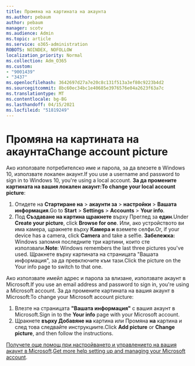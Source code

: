```yaml
---
title: Промяна на картината на акаунта
ms.author: pebaum
author: pebaum
manager: scotv
ms.audience: Admin
ms.topic: article
ms.service: o365-administration
ROBOTS: NOINDEX, NOFOLLOW
localization_priority: Normal
ms.collection: Adm_O365
ms.custom:
- "9001439"
- "3437"
ms.openlocfilehash: 3642697d27a7e20c8c131f513a3ef80c9223b4d2
ms.sourcegitcommit: 8bc60ec34bc1e40685e3976576e04a2623f63a7c
ms.translationtype: MT
ms.contentlocale: bg-BG
ms.lasthandoff: 04/15/2021
ms.locfileid: "51819249"
---
```

# <a name="change-account-picture"></a><span data-ttu-id="d9108-102">Промяна на картината на акаунта</span><span class="sxs-lookup"><span data-stu-id="d9108-102">Change account picture</span></span>

<span data-ttu-id="d9108-103">Ако използвате потребителско име и парола, за да влезете в Windows 10, използвате локален акаунт.</span><span class="sxs-lookup"><span data-stu-id="d9108-103">If you use a username and password to sign in to Windows 10, you're using a local account.</span></span> <span data-ttu-id="d9108-104">**За да промените картината на вашия локален акаунт:**</span><span class="sxs-lookup"><span data-stu-id="d9108-104">**To change your local account picture**:</span></span>

1. <span data-ttu-id="d9108-105">Отидете на **Стартиране на**  >  **акаунти за**  >  **настройки**  >  **Вашата информация**.</span><span class="sxs-lookup"><span data-stu-id="d9108-105">Go to **Start** > **Settings** > **Accounts** > **Your info**.</span></span>
2. <span data-ttu-id="d9108-106">Под **Създаване на картина щракнете** върху Преглед за **един**.</span><span class="sxs-lookup"><span data-stu-id="d9108-106">Under **Create your picture**, click **Browse for one**.</span></span> <span data-ttu-id="d9108-107">Или, ако устройството ви има камера, щракнете върху **Камера и** вземете селфи.</span><span class="sxs-lookup"><span data-stu-id="d9108-107">Or, if your device has a camera, click **Camera** and take a selfie.</span></span> 
    <span data-ttu-id="d9108-108">**Забележка:** Windows запомня последните три картини, които сте използвали.</span><span class="sxs-lookup"><span data-stu-id="d9108-108">**Note**: Windows remembers the last three pictures you've used.</span></span> <span data-ttu-id="d9108-109">Щракнете върху картината на страницата "Вашата информация", за да превключите към тази.</span><span class="sxs-lookup"><span data-stu-id="d9108-109">Click the picture on the Your info page to switch to that one.</span></span>

<span data-ttu-id="d9108-110">Ако използвате имейл адрес и парола за влизане, използвате акаунт в Microsoft.</span><span class="sxs-lookup"><span data-stu-id="d9108-110">If you use an email address and password to sign in, you're using a Microsoft account.</span></span> <span data-ttu-id="d9108-111">За да промените картината на вашия акаунт в Microsoft:</span><span class="sxs-lookup"><span data-stu-id="d9108-111">To change your Microsoft account picture:</span></span>

1. <span data-ttu-id="d9108-112">Влезте на страницата **"Вашата информация"** с вашия акаунт в Microsoft.</span><span class="sxs-lookup"><span data-stu-id="d9108-112">Sign in to the **Your info** page with your Microsoft account.</span></span>
2. <span data-ttu-id="d9108-113">Щракнете **върху Добавяне на** картина или Промяна **на** картина и след това следвайте инструкциите.</span><span class="sxs-lookup"><span data-stu-id="d9108-113">Click **Add picture** or **Change picture**, and then follow the instructions.</span></span>

<span data-ttu-id="d9108-114">[Получете още помощ при настройването и управлението на вашия акаунт в Microsoft](https://support.microsoft.com/products/microsoft-account?category=manage-account).</span><span class="sxs-lookup"><span data-stu-id="d9108-114">[Get more help setting up and managing your Microsoft account](https://support.microsoft.com/products/microsoft-account?category=manage-account).</span></span>
